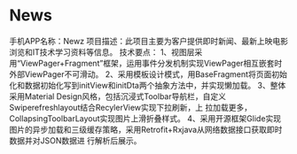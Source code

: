 # News
手机APP名称：Newz 项目描述：此项目主要为客户提供即时新闻、最新上映电影浏览和IT技术学习资料等信息。 技术要点： 1、视图层采用“ViewPager+Fragment”框架，运用事件分发机制实现ViewPager相互嵌套时外部ViewPager不可滑动。 2、采用模板设计模式，用BaseFragment将页面初始化和数据初始化写到initView和initDta两个抽象方法中，并实现懒加载。 3、整体采用Material Design风格，包括沉浸式Toolbar导航栏，自定义Swiperefreshlayout结合RecylerView实现下拉刷新，上 拉加载更多，CollapsingToolbarLayout实现图片上滑折叠样式。 4、采用开源框架Glide实现图片的异步加载和三级缓存策略，采用Retrofit+Rxjava从网络数据接口获取即时数据并对JSON数据进 行解析后展示。 
